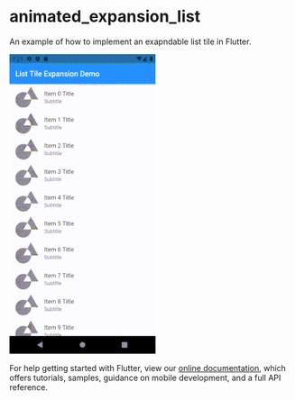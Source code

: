 # animated_expansion_list

An example of how to implement an exapndable list tile in Flutter.

![](fadein.gif)

For help getting started with Flutter, view our
[online documentation](https://flutter.dev/docs), which offers tutorials,
samples, guidance on mobile development, and a full API reference.
